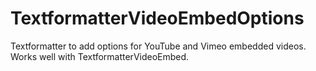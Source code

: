 # TextformatterVideoEmbedOptions
Textformatter to add options for YouTube and Vimeo embedded videos. Works well with TextformatterVideoEmbed.
